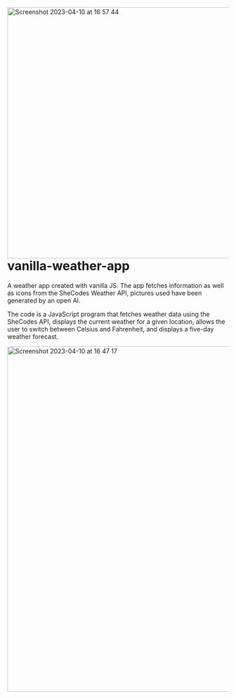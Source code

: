 <img align="right" width="571" alt="Screenshot 2023-04-10 at 16 57 44" src="https://user-images.githubusercontent.com/124203408/230927279-24bd7052-809d-44a7-b340-0f93c5e77c9d.png">


# vanilla-weather-app
A weather app created with vanilla JS. The app fetches information as well as icons from the SheCodes Weather API, pictures used have been generated by an open AI.

The code is a JavaScript program that fetches weather data using the SheCodes API, displays the current weather for a given location, allows the user to switch between Celsius and Fahrenheit, and displays a five-day weather forecast.

<img width="785" alt="Screenshot 2023-04-10 at 16 47 17" src="https://user-images.githubusercontent.com/124203408/230925141-5389ae4a-3da2-4c66-a5d9-d8eb729eeba8.png">

